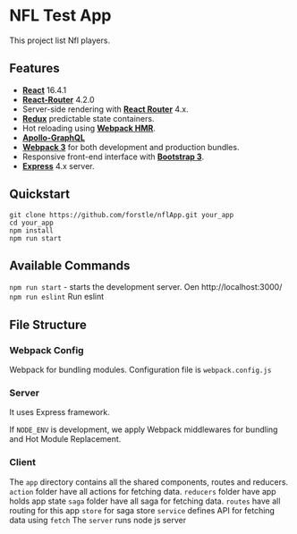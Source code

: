 # NFL Test App

This project list Nfl players.
## Features

- [**React**](https://reactjs.org/) 16.4.1
- [**React-Router**](https://www.npmjs.com/package/react-router) 4.2.0
- Server-side rendering with [**React Router**](https://github.com/ReactTraining/react-router) 4.x.
- [**Redux**](http://redux.js.org/) predictable state containers.
- Hot reloading using [**Webpack HMR**](https://webpack.js.org/concepts/hot-module-replacement/).
- [**Apollo-GraphQL**](https://www.apollographql.com/)
- [**Webpack 3**](https://webpack.js.org/) for both development and production bundles.
- Responsive front-end interface with [**Bootstrap 3**](http://getbootstrap.com/).
- [**Express**](http://expressjs.com/) 4.x server.

## Quickstart

```
git clone https://github.com/forstle/nflApp.git your_app
cd your_app
npm install
npm run start
```

## Available Commands

`npm run start` - starts the development server.
Oen http://localhost:3000/
`npm run eslint` Run eslint

## File Structure

### Webpack Config

Webpack for bundling modules. Configuration file is `webpack.config.js`

### Server

It uses Express framework.

If `NODE_ENV` is development, we apply Webpack middlewares for bundling and Hot Module Replacement.

### Client

The `app` directory contains all the shared components, routes and reducers.
`action` folder have all actions for fetching data.
`reducers` folder have app holds app state
`saga` folder have all saga for fetching data.
`routes` have all routing for this app
`store` for saga store
`service` defines API for fetching data using `fetch`
The `server` runs node js server


